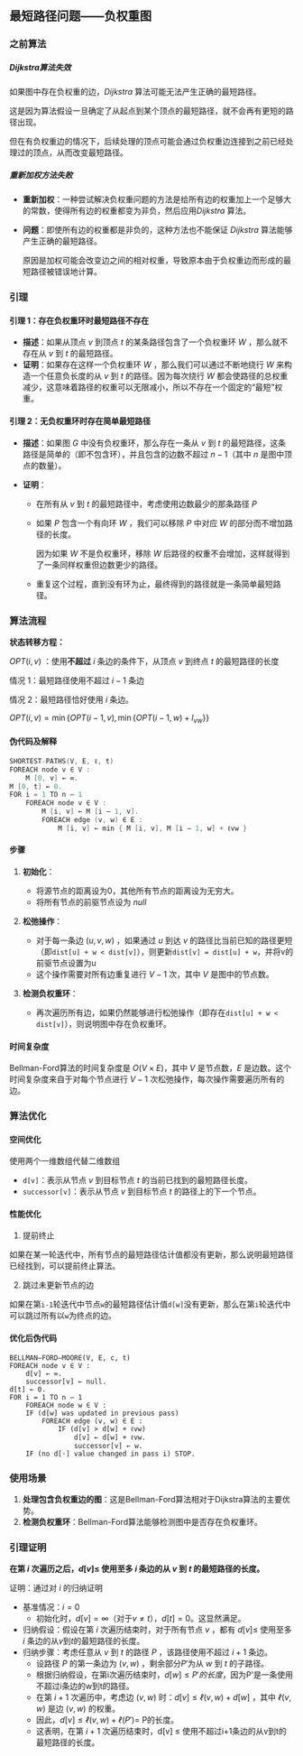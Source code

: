 ## 最短路径问题——负权重图

### 之前算法

##### Dijkstra算法失效

如果图中存在负权重的边，$Dijkstra$ 算法可能无法产生正确的最短路径。

这是因为算法假设一旦确定了从起点到某个顶点的最短路径，就不会再有更短的路径出现。

但在有负权重边的情况下，后续处理的顶点可能会通过负权重边连接到之前已经处理过的顶点，从而改变最短路径。

##### 重新加权方法失败

- **重新加权**：一种尝试解决负权重问题的方法是给所有边的权重加上一个足够大的常数，使得所有边的权重都变为非负，然后应用$Dijkstra$ 算法。

- **问题**：即使所有边的权重都是非负的，这种方法也不能保证 $Dijkstra$ 算法能够产生正确的最短路径。

    原因是加权可能会改变边之间的相对权重，导致原本由于负权重边而形成的最短路径被错误地计算。

### 引理

#### 引理 1：存在负权重环时最短路径不存在

- **描述**：如果从顶点 $v$ 到顶点 $t$ 的某条路径包含了一个负权重环 $W$ ，那么就不存在从 $v$ 到 $t$ 的最短路径。
- **证明**：如果存在这样一个负权重环 $W$ ，那么我们可以通过不断地绕行 $W$ 来构造一个任意负长度的从 $v$ 到 $t$ 的路径。因为每次绕行 $W$ 都会使路径的总权重减少，这意味着路径的权重可以无限减小，所以不存在一个固定的“最短”权重。

#### 引理 2：无负权重环时存在简单最短路径

- **描述**：如果图 $G$ 中没有负权重环，那么存在一条从 $v$ 到 $t$ 的最短路径，这条路径是简单的（即不包含环），并且包含的边数不超过 $n - 1$（其中 $n$ 是图中顶点的数量）。

- **证明**：

    - 在所有从 $v$ 到 $t$ 的最短路径中，考虑使用边数最少的那条路径 $P$ 

    - 如果 $P$ 包含一个有向环 $W$ ，我们可以移除 $P$ 中对应 $W$ 的部分而不增加路径的长度。

        因为如果 $W$ 不是负权重环，移除 $W$ 后路径的权重不会增加，这样就得到了一条同样权重但边数更少的路径。

    - 重复这个过程，直到没有环为止，最终得到的路径就是一条简单最短路径。

### 算法流程

**状态转移方程：**

$OPT(i,v)$ ：使用**不超过** $i$ 条边的条件下，从顶点 $v$ 到终点 $t$ 的最短路径的长度

情况 1：最短路径使用不超过 $i-1$ 条边

情况 2：最短路径恰好使用 $i$ 条边。

 $OPT(i,v)=\min \{OPT(i-1,v), \min\{OPT(i-1,w)+ l_{vw}\}\}$

#### 伪代码及解释

```c++
SHORTEST-PATHS(V, E, ℓ, t) 
FOREACH node v ∈ V :
	M [0, v] ← ∞.
M [0, t] ← 0.
FOR i = 1 TO n – 1
	FOREACH node v ∈ V :
		M [i, v] ← M [i – 1, v].
		FOREACH edge (v, w) ∈ E :
			M [i, v] ← min { M [i, v], M [i – 1, w] + ℓvw }
```

#### 步骤

1. **初始化**：
   - 将源节点的距离设为0，其他所有节点的距离设为无穷大。
   - 将所有节点的前驱节点设为 $null$

2. **松弛操作**：
   - 对于每一条边 $(u, v, w)$ ，如果通过 $u$ 到达 $v$ 的路径比当前已知的路径更短（即`dist[u] + w < dist[v]`），则更新`dist[v] = dist[u] + w`，并将v的前驱节点设置为u
   - 这个操作需要对所有边重复进行 $V-1$ 次，其中 $V$ 是图中的节点数。

3. **检测负权重环**：
   - 再次遍历所有边，如果仍然能够进行松弛操作（即存在`dist[u] + w < dist[v]`），则说明图中存在负权重环。

#### 时间复杂度

Bellman-Ford算法的时间复杂度是 $O(V\times E)$，其中 $V$ 是节点数，$E$ 是边数。这个时间复杂度来自于对每个节点进行 $V-1$ 次松弛操作，每次操作需要遍历所有的边。

### 算法优化

#### 空间优化

使用两个一维数组代替二维数组

- `d[v]`：表示从节点 $v$ 到目标节点 $t$ 的当前已找到的最短路径长度。
- `successor[v]`：表示从节点 $v$ 到目标节点 $t$ 的路径上的下一个节点。

#### 性能优化

1. 提前终止

​	如果在某一轮迭代中，所有节点的最短路径估计值都没有更新，那么说明最短路径已经找到，可以提前终止算法。

2. 跳过未更新节点的边

​	如果在第`i-1`轮迭代中节点`w`的最短路径估计值`d[w]`没有更新，那么在第`i`轮迭代中可以跳过所有以`w`为终点的边。

#### 优化后伪代码

```
BELLMAN–FORD–MOORE(V, E, c, t) 
FOREACH node v ∈ V :
	d[v] ← ∞.
	successor[v] ← null.
d[t] ← 0.
FOR i = 1 TO n – 1
	FOREACH node w ∈ V :
	IF (d[w] was updated in previous pass)
		FOREACH edge (v, w) ∈ E :
			IF (d[v] > d[w] + ℓvw)
				d[v] ← d[w] + ℓvw.
				successor[v] ← w.
	IF (no d[⋅] value changed in pass i) STOP.
```



### 使用场景

1. **处理包含负权重边的图**：这是Bellman-Ford算法相对于Dijkstra算法的主要优势。
2. **检测负权重环**：Bellman-Ford算法能够检测图中是否存在负权重环。

### 引理证明

**在第 $i$ 次遍历之后，$d[v] ≤$ 使用至多 $i$ 条边的从 $v$ 到 $t$ 的最短路径的长度。**

证明：通过对 $i$ 的归纳证明

- 基准情况：$i = 0$
    - 初始化时，$d[v] = ∞$（对于$v ≠ t$），$d[t] = 0$。这显然满足。
- 归纳假设：假设在第 $i$ 次遍历结束时，对于所有节点 $v$ ，都有 $d[v] ≤$ 使用至多 $i$ 条边的从$v$到$t$的最短路径的长度。
- 归纳步骤：考虑任意从 $v$ 到 $t$ 的路径 $P$ ，该路径使用不超过 $i+1$ 条边。
    - 设路径 $P$ 的第一条边为 $(v, w)$ ，剩余部分$P'$为从 $w$ 到 $t$ 的子路径。
    - 根据归纳假设，在第i次遍历结束时，$d[w] ≤ P'的长度$，因为P'是一条使用不超过i条边的w到t的路径。
    - 在第 $i+1$ 次遍历中，考虑边 $(v, w)$ 时：$d[v] ≤ ℓ(v, w) + d[w]$ ，其中 $ℓ(v, w)$ 是边 $(v, w)$ 的权重。
    - 因此，$d[v] ≤ ℓ(v, w) + ℓ(P') =$ P的长度。
    - 这表明，在第 $i+1$ 次遍历结束时，d[v] ≤ 使用不超过i+1条边的从v到t的最短路径的长度。